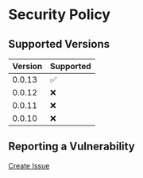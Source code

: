 # Security Policy

## Supported Versions

| Version | Supported          |
| ------- | ------------------ |
| 0.0.13  | :white_check_mark: |
| 0.0.12  | :x:                |
| 0.0.11  | :x:                |
| 0.0.10  | :x:                |

## Reporting a Vulnerability

[Create Issue](https://github.com/gregoranders/nodejs-create-release/issues/new?labels=bug&template=bug_report.md&title=Security+Issue)
